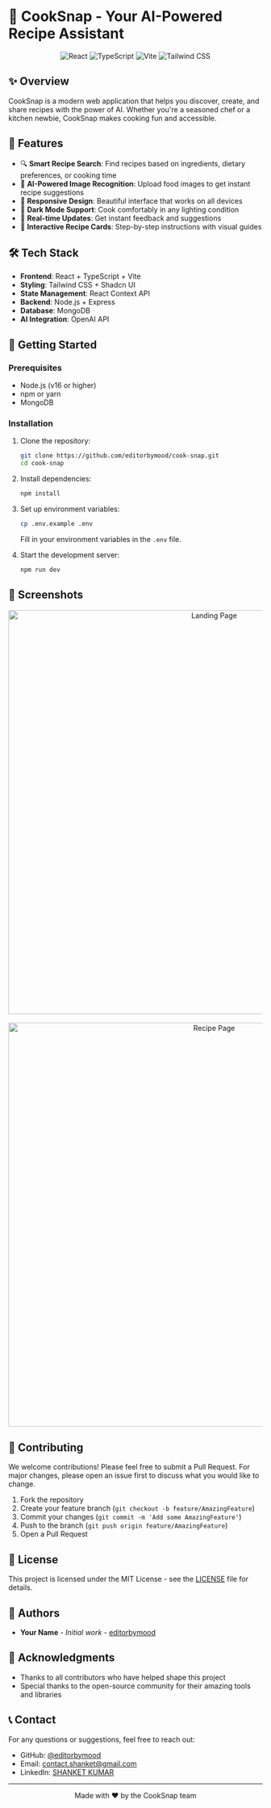 # 🍳 CookSnap - Your AI-Powered Recipe Assistant

<div align="center">
  <img src="https://img.shields.io/badge/React-20232A?style=for-the-badge&logo=react&logoColor=61DAFB" alt="React" />
  <img src="https://img.shields.io/badge/TypeScript-007ACC?style=for-the-badge&logo=typescript&logoColor=white" alt="TypeScript" />
  <img src="https://img.shields.io/badge/Vite-B73BFE?style=for-the-badge&logo=vite&logoColor=FFD62E" alt="Vite" />
  <img src="https://img.shields.io/badge/Tailwind_CSS-38B2AC?style=for-the-badge&logo=tailwind-css&logoColor=white" alt="Tailwind CSS" />
</div>

## ✨ Overview

CookSnap is a modern web application that helps you discover, create, and share recipes with the power of AI. Whether you're a seasoned chef or a kitchen newbie, CookSnap makes cooking fun and accessible.

## 🚀 Features

- 🔍 **Smart Recipe Search**: Find recipes based on ingredients, dietary preferences, or cooking time
- 📸 **AI-Powered Image Recognition**: Upload food images to get instant recipe suggestions
- 📱 **Responsive Design**: Beautiful interface that works on all devices
- 🌙 **Dark Mode Support**: Cook comfortably in any lighting condition
- 🔄 **Real-time Updates**: Get instant feedback and suggestions
- 📝 **Interactive Recipe Cards**: Step-by-step instructions with visual guides

## 🛠️ Tech Stack

- **Frontend**: React + TypeScript + Vite
- **Styling**: Tailwind CSS + Shadcn UI
- **State Management**: React Context API
- **Backend**: Node.js + Express
- **Database**: MongoDB
- **AI Integration**: OpenAI API

## 🚀 Getting Started

### Prerequisites

- Node.js (v16 or higher)
- npm or yarn
- MongoDB

### Installation

1. Clone the repository:
   ```bash
   git clone https://github.com/editorbymood/cook-snap.git
   cd cook-snap
   ```

2. Install dependencies:
   ```bash
   npm install
   ```

3. Set up environment variables:
   ```bash
   cp .env.example .env
   ```
   Fill in your environment variables in the `.env` file.

4. Start the development server:
   ```bash
   npm run dev
   ```

## 📸 Screenshots

<div align="center">
  <img src="https://media-hosting.imagekit.io/1ff3d7e329d44687/landing%20page.png.png?Expires=1840541525&Key-Pair-Id=K2ZIVPTIP2VGHC&Signature=XIABoYo1KbrCZEB6Aql5yhQQE7fdkJCGhZGC34Tz80XlR7esCDaBBPrOQBQo2BDQYCoAPsYlWpqFRFsBhodEcpXQFQW4BSc52tw7Vr-paDsYWdg0vQNkYVx5EzHq5kosW5C34RfPcnSJk-Nqlr71X~v2EanL-2MUDM6SCLELvK-ficHfHC57FzpVcTg6F9WuSG9NpgyisQJ3IzNDyBn5jOItPMCzemhTTPb0eYlVF1dGL9E-l81O2hN84NtkMomL5tBsO5weOnTyXnnHQ43EhgI8Bg5Viz5rckmRiyWt-8vMOMm7WY7VvnHbfNvq~zrJJsAi6x3GyNXeTL7SXimEoQ__" alt="Landing Page" width="800" />
  <br/><br/>
  <img src="https://media-hosting.imagekit.io/3b69e8ede3eb4909/reciepe%20page.png.png?Expires=1840541535&Key-Pair-Id=K2ZIVPTIP2VGHC&Signature=QMuMbz8aIKfmQToZGZyiyI2K224kUkZ6SieEPj34rk7T2L2EQWZ0oO40C0jgJ68yvr~Fmq3jEM5pRt8SxDJL6HWkB9Q3d6g-0~k1e941kLtr0LfV8s9-8SKzaQ08qezRDCT7uyMkWgiGwo2gEWfPNIfYdYjDN2pOFmNxjf5uPcneWNemdO9MdGOvDKvKu3LBT-gMD1Cxb~WF--xKZJOFoKHKKJe8PB~LOlonmETIgRPu8px8LahjT6odecu5~erSRnfSrcNm84Ie6vsjk~k0aYa6myMIicMfRgKvra-SngtN2tuVzqzQacP1odZl9v~FfYIsmdLxkdrb590FHgqomg__" alt="Recipe Page" width="800" />
</div>

## 🤝 Contributing

We welcome contributions! Please feel free to submit a Pull Request. For major changes, please open an issue first to discuss what you would like to change.

1. Fork the repository
2. Create your feature branch (`git checkout -b feature/AmazingFeature`)
3. Commit your changes (`git commit -m 'Add some AmazingFeature'`)
4. Push to the branch (`git push origin feature/AmazingFeature`)
5. Open a Pull Request

## 📝 License

This project is licensed under the MIT License - see the [LICENSE](LICENSE) file for details.

## 👥 Authors

- **Your Name** - *Initial work* - [editorbymood](https://github.com/editorbymood)

## 🙏 Acknowledgments

- Thanks to all contributors who have helped shape this project
- Special thanks to the open-source community for their amazing tools and libraries

## 📞 Contact

For any questions or suggestions, feel free to reach out:

- GitHub: [@editorbymood](https://github.com/editorbymood)
- Email: contact.shanket@gmail.com
- LinkedIn: [SHANKET KUMAR](https://www.linkedin.com/in/shanket-kumar-codeex/)

---

<div align="center">
  <p>Made with ❤️ by the CookSnap team</p>
</div>
